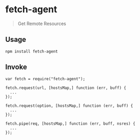 # fetch-agent
> Get Remote Resources

## Usage
```
npm install fetch-agent
```

## Invoke
```
var fetch = require("fetch-agent");
```

```
fetch.request(url, [hostsMap,] function (err, buff) {
  ...
});
```

```
fetch.request(option, [hostsMap,] function (err, buff) {
  ...
});
```

```
fetch.pipe(req, [hostsMap,] function (err, buff, nsres) {
  ...
});
```